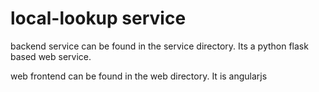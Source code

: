# local-lookup service

backend service can be found in the service directory. Its a python flask based web service.

web frontend can be found in the web directory. It 
is angularjs
